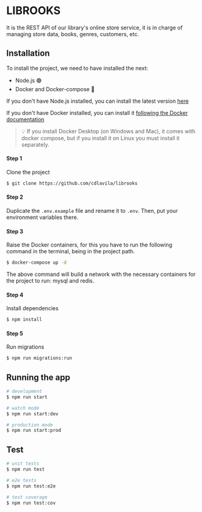 # LIBROOKS
It is the REST API of our library's online store service, it is in charge of managing store data, books, genres, customers, etc.
## Installation
To install the project, we need to have installed the next:
- Node.js 🟢
- Docker and Docker-compose 🐋

If you don't have Node.js installed, you can install the latest version [here](https://nodejs.org/es/)

If you don't have Docker installed, you can install it [following the Docker documentation](https://docs.docker.com/engine/install/)

<blockquote>
<span>
💡
</span>
<span>
If you install Docker Desktop (on Windows and Mac), it comes with docker compose, but if you install it on Linux you must install it separately.
</span>
</blockquote>

#### Step 1
Clone the project
```bash
$ git clone https://github.com/cdlavila/librooks
```

#### Step 2
Duplicate the `.env.example` file and rename it to `.env`. Then, put your environment variables there.

#### Step 3
Raise the Docker containers, for this you have to run the following command in the terminal, being in the project path.
```bash
$ docker-compose up -d
```
The above command will build a network with the necessary containers for the project to run: mysql and redis.

#### Step 4
Install dependencies

```bash
$ npm install
```

#### Step 5
Run migrations

```bash
$ npm run migrations:run
```

## Running the app

```bash
# development
$ npm run start

# watch mode
$ npm run start:dev

# production mode
$ npm run start:prod
```

## Test

```bash
# unit tests
$ npm run test

# e2e tests
$ npm run test:e2e

# test coverage
$ npm run test:cov
```
